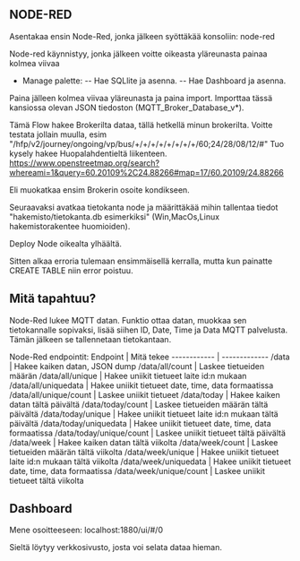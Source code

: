 ## NODE-RED

Asentakaa ensin Node-Red, jonka jälkeen syöttäkää konsoliin: node-red

Node-red käynnistyy, jonka jälkeen voitte oikeasta yläreunasta painaa kolmea viivaa 
- Manage palette: 
-- Hae SQLlite ja asenna.
-- Hae Dashboard ja asenna.

Paina jälleen kolmea viivaa yläreunasta ja paina import. Importtaa tässä kansiossa olevan JSON tiedoston (MQTT_Broker_Database_v*).

Tämä Flow hakee Brokerilta dataa, tällä hetkellä minun brokerilta. Voitte testata jollain muulla, esim 
"/hfp/v2/journey/ongoing/vp/bus/+/+/+/+/+/+/+/+/60;24/28/08/12/#" 
Tuo kysely hakee Huopalahdentieltä liikenteen.
https://www.openstreetmap.org/search?whereami=1&query=60.20109%2C24.88266#map=17/60.20109/24.88266

Eli muokatkaa ensim Brokerin osoite kondikseen.

Seuraavaksi avatkaa tietokanta node ja määrittäkää mihin tallentaa tiedot "hakemisto/tietokanta.db esimerkiksi" (Win,MacOs,Linux hakemistorakentee huomioiden).

Deploy Node oikealta ylhäältä.

Sitten alkaa erroria tulemaan ensimmäisellä kerralla, mutta kun painatte CREATE TABLE niin error poistuu. 


## Mitä tapahtuu?

Node-Red lukee MQTT datan. Funktio ottaa datan, muokkaa sen tietokannalle sopivaksi, lisää siihen ID, Date, Time ja Data MQTT palvelusta. Tämän jälkeen se tallennetaan tietokantaan. 

Node-Red endpointit:
Endpoint | Mitä tekee
------------ | -------------
/data | Hakee kaiken datan, JSON dump
/data/all/count | Laskee tietueiden määrän
/data/all/unique | Hakee uniikit tietueet laite id:n mukaan
/data/all/uniquedata | Hakee uniikit tietueet date, time, data formaatissa
/data/all/unique/count | Laskee uniikit tietueet
/data/today |  Hakee kaiken datan tältä päivältä
/data/today/count | Laskee tietueiden määrän tältä päivältä
/data/today/unique | Hakee uniikit tietueet laite id:n mukaan tältä päivältä
/data/today/uniquedata | Hakee uniikit tietueet date, time, data formaatissa
/data/today/unique/count | Laskee uniikit tietueet tältä päivältä
/data/week | Hakee kaiken datan tältä viikolta
/data/week/count | Laskee tietueiden määrän tältä viikolta
/data/week/unique | Hakee uniikit tietueet laite id:n mukaan tältä viikolta
/data/week/uniquedata | Hakee uniikit tietueet date, time, data formaatissa
/data/week/unique/count | Laskee uniikit tietueet tältä viikolta

## Dashboard

Mene osoitteeseen: localhost:1880/ui/#/0

Sieltä löytyy verkkosivusto, josta voi selata dataa hieman.
